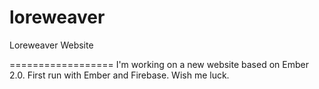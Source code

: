 # loreweaver
Loreweaver Website

==================
I'm working on a new website based on Ember 2.0.
First run with Ember and Firebase.
Wish me luck.
